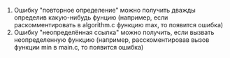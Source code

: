 1. Ошибку "повторное определение" можно получить дважды определив какую-нибудь фунцию (например, если раскомментировать в algorithm.c функцию max, то появится ошибка)
2. Ошибку "неопределённая ссылка" можно получить, если вызвать неопределенную функцию (например, расскоментировав вызов функции min в main.c, то появится ошибка)